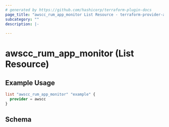 ```yaml
---
# generated by https://github.com/hashicorp/terraform-plugin-docs
page_title: "awscc_rum_app_monitor List Resource - terraform-provider-awscc"
subcategory: ""
description: |-
  
---
```


# awscc_rum_app_monitor (List Resource)



## Example Usage

```terraform
list "awscc_rum_app_monitor" "example" {
  provider = awscc
}
```

<!-- schema generated by tfplugindocs -->
## Schema
